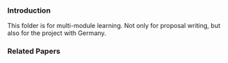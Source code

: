 ### Introduction 
This folder is for multi-module learning. Not only for proposal writing, but also for the project with Germany. 

### Related Papers
